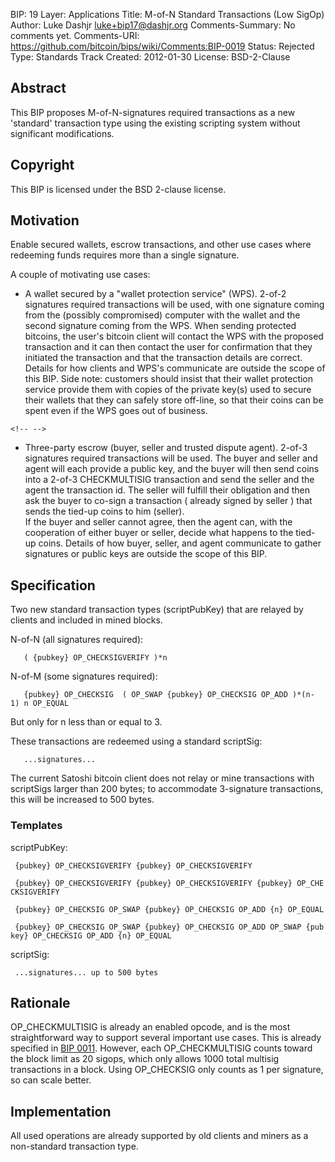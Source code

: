 BIP: 19
Layer: Applications
Title: M-of-N Standard Transactions (Low SigOp)
Author: Luke Dashjr <luke+bip17@dashjr.org>
Comments-Summary: No comments yet.
Comments-URI: https://github.com/bitcoin/bips/wiki/Comments:BIP-0019
Status: Rejected
Type: Standards Track
Created: 2012-01-30
License: BSD-2-Clause

## Abstract

This BIP proposes M-of-N-signatures required transactions as a new
\'standard\' transaction type using the existing scripting system
without significant modifications.

## Copyright

This BIP is licensed under the BSD 2-clause license.

## Motivation

Enable secured wallets, escrow transactions, and other use cases where
redeeming funds requires more than a single signature.

A couple of motivating use cases:

-   A wallet secured by a \"wallet protection service\" (WPS). 2-of-2
signatures required transactions will be used, with one signature
coming from the (possibly compromised) computer with the wallet and
the second signature coming from the WPS. When sending protected
bitcoins, the user\'s bitcoin client will contact the WPS with the
proposed transaction and it can then contact the user for
confirmation that they initiated the transaction and that the
transaction details are correct. Details for how clients and WPS\'s
communicate are outside the scope of this BIP. Side note: customers
should insist that their wallet protection service provide them with
copies of the private key(s) used to secure their wallets that they
can safely store off-line, so that their coins can be spent even if
the WPS goes out of business.

```{=html}
<!-- -->
```
-   Three-party escrow (buyer, seller and trusted dispute agent). 2-of-3
signatures required transactions will be used. The buyer and seller
and agent will each provide a public key, and the buyer will then
send coins into a 2-of-3 CHECKMULTISIG transaction and send the
seller and the agent the transaction id. The seller will fulfill
their obligation and then ask the buyer to co-sign a transaction (
already signed by seller ) that sends the tied-up coins to him
(seller).\
If the buyer and seller cannot agree, then the agent can, with the
cooperation of either buyer or seller, decide what happens to the
tied-up coins. Details of how buyer, seller, and agent communicate
to gather signatures or public keys are outside the scope of this
BIP.

## Specification

Two new standard transaction types (scriptPubKey) that are relayed by
clients and included in mined blocks.

N-of-N (all signatures required):

`   ( {pubkey} OP_CHECKSIGVERIFY )*n`

N-of-M (some signatures required):

`   {pubkey} OP_CHECKSIG  ( OP_SWAP {pubkey} OP_CHECKSIG OP_ADD )*(n-1) n OP_EQUAL`

But only for n less than or equal to 3.

These transactions are redeemed using a standard scriptSig:

`   ...signatures...`

The current Satoshi bitcoin client does not relay or mine transactions
with scriptSigs larger than 200 bytes; to accommodate 3-signature
transactions, this will be increased to 500 bytes.

### Templates

scriptPubKey:

` {pubkey} OP_CHECKSIGVERIFY {pubkey} OP_CHECKSIGVERIFY`

` {pubkey} OP_CHECKSIGVERIFY {pubkey} OP_CHECKSIGVERIFY {pubkey} OP_CHECKSIGVERIFY`

` {pubkey} OP_CHECKSIG OP_SWAP {pubkey} OP_CHECKSIG OP_ADD {n} OP_EQUAL`

` {pubkey} OP_CHECKSIG OP_SWAP {pubkey} OP_CHECKSIG OP_ADD OP_SWAP {pubkey} OP_CHECKSIG OP_ADD {n} OP_EQUAL`

scriptSig:

` ...signatures... up to 500 bytes`

## Rationale

OP_CHECKMULTISIG is already an enabled opcode, and is the most
straightforward way to support several important use cases. This is
already specified in [BIP 0011](bip-0011.mediawiki "wikilink"). However,
each OP_CHECKMULTISIG counts toward the block limit as 20 sigops, which
only allows 1000 total multisig transactions in a block. Using
OP_CHECKSIG only counts as 1 per signature, so can scale better.

## Implementation

All used operations are already supported by old clients and miners as a
non-standard transaction type.
